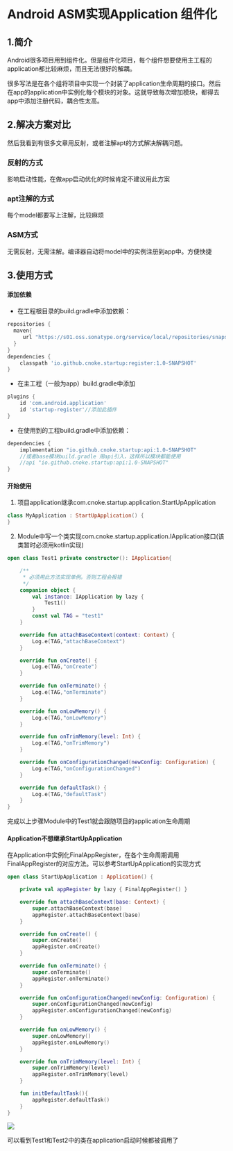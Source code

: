 # Android ASM实现Application 组件化

## 1.简介

Android很多项目用到组件化。但是组件化项目，每个组件想要使用主工程的application都比较麻烦，而且无法很好的解耦。

很多写法是在各个组将项目中实现一个封装了application生命周期的接口。然后在app的application中实例化每个模块的对象。这就导致每次增加模块，都得去app中添加注册代码，耦合性太高。

## 2.解决方案对比

然后我看到有很多文章用反射，或者注解apt的方式解决解耦问题。

### 反射的方式

影响启动性能，在做app启动优化的时候肯定不建议用此方案

### apt注解的方式

每个model都要写上注解，比较麻烦

### ASM方式

无需反射，无需注解。编译器自动将model中的实例注册到app中。方便快捷

## 3.使用方式

#### 添加依赖

- 在工程根目录的build.gradle中添加依赖：

```groovy
repositories {
  maven{ 
     url "https://s01.oss.sonatype.org/service/local/repositories/snapshots/content"
  }
}
dependencies {
    classpath 'io.github.cnoke.startup:register:1.0-SNAPSHOT'
}
```


- 在主工程（一般为app）build.gradle中添加

```groovy
plugins {
    id 'com.android.application'
    id 'startup-register'//添加此插件
}
```


- 在使用到的工程build.gradle中添加依赖：

```groovy
dependencies {
    implementation "io.github.cnoke.startup:api:1.0-SNAPSHOT"
    //或者base模块build.gradle 用api引入，这样所以模块都能使用
    //api "io.github.cnoke.startup:api:1.0-SNAPSHOT"
}
```

#### 开始使用

1. 项目application继承com.cnoke.startup.application.StartUpApplication

```kotlin
class MyApplication : StartUpApplication() {
}
```

2. Module中写一个类实现com.cnoke.startup.application.IApplication接口(该类暂时必须用kotlin实现)

```kotlin
open class Test1 private constructor(): IApplication{

    /**
     * 必须用此方法实现单例。否则工程会报错
     */
    companion object {
        val instance: IApplication by lazy {
            Test1()
        }
        const val TAG = "test1"
    }

    override fun attachBaseContext(context: Context) {
        Log.e(TAG,"attachBaseContext")
    }

    override fun onCreate() {
        Log.e(TAG,"onCreate")
    }

    override fun onTerminate() {
        Log.e(TAG,"onTerminate")
    }

    override fun onLowMemory() {
        Log.e(TAG,"onLowMemory")
    }

    override fun onTrimMemory(level: Int) {
        Log.e(TAG,"onTrimMemory")
    }

    override fun onConfigurationChanged(newConfig: Configuration) {
        Log.e(TAG,"onConfigurationChanged")
    }

    override fun defaultTask() {
        Log.e(TAG,"defaultTask")
    }
}
```

完成以上步骤Module中的Test1就会跟随项目的application生命周期

#### Application不想继承StartUpApplication

在Application中实例化FinalAppRegister，在各个生命周期调用FinalAppRegister的对应方法。可以参考StartUpApplication的实现方式

```kotlin
open class StartUpApplication : Application() {

    private val appRegister by lazy { FinalAppRegister() }

    override fun attachBaseContext(base: Context) {
        super.attachBaseContext(base)
        appRegister.attachBaseContext(base)
    }

    override fun onCreate() {
        super.onCreate()
        appRegister.onCreate()
    }

    override fun onTerminate() {
        super.onTerminate()
        appRegister.onTerminate()
    }

    override fun onConfigurationChanged(newConfig: Configuration) {
        super.onConfigurationChanged(newConfig)
        appRegister.onConfigurationChanged(newConfig)
    }

    override fun onLowMemory() {
        super.onLowMemory()
        appRegister.onLowMemory()
    }

    override fun onTrimMemory(level: Int) {
        super.onTrimMemory(level)
        appRegister.onTrimMemory(level)
    }

    fun initDefaultTask(){
        appRegister.defaultTask()
    }
}
```

![](https://gitee.com/cnoke_301/readmeimg/raw/master/replacefilename-studio-plugin/startup.gif)

可以看到Test1和Test2中的类在application启动时候都被调用了
